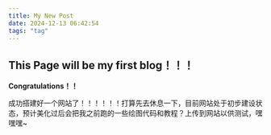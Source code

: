 ```yaml
---
title: My New Post
date: 2024-12-13 06:42:54
tags: "tag"
---
```


## This Page will be my first blog！！！

**Congratulations！！**

成功搭建好一个网站了！！！！！！打算先去休息一下，目前网站处于初步建设状态，预计美化过后会把我之前跑的一些绘图代码和教程？上传到网站以供测试，嘿嘿嘿~
